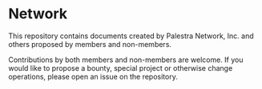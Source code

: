 # Network

This repository contains documents created by Palestra Network, Inc. and others proposed by members and non-members.

Contributions by both members and non-members are welcome.  If you would like to propose a bounty, special project or otherwise change operations, please open an issue on the repository.

